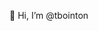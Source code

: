 👋 Hi, I’m @tbointon
<!---
- 👀 I’m interested in ...
- 🌱 I’m currently learning ...
- 💞️ I’m looking to collaborate on ...
- 📫 How to reach me ...
tbointon/tbointon is a ✨ special ✨ repository because its `README.md` (this file) appears on your GitHub profile.
You can click the Preview link to take a look at your changes.
--->
